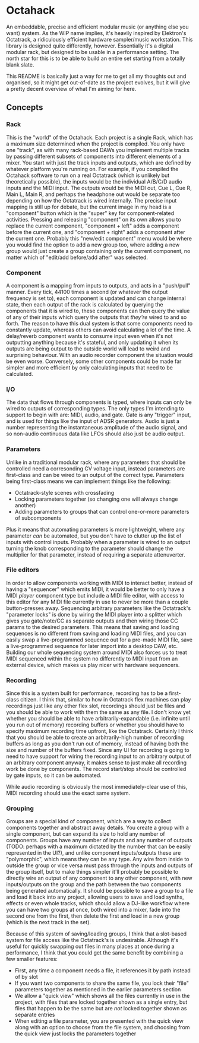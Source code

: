 # Octahack

An embeddable, precise and efficient modular music (or anything else you want) system. As the WIP name implies, it's heavily inspired by Elektron's Octatrack, a ridiculously efficient hardware sampler/music workstation. This library is designed quite differently, however. Essentially it's a digital modular rack, but designed to be usable in a performance setting. The north star for this is to be able to build an entire set starting from a totally blank slate.

This README is basically just a way for me to get all my thoughts out and organised, so it might get out-of-date as the project evolves, but it will give a pretty decent overview of what I'm aiming for here.

## Concepts

### Rack

This is the "world" of the Octahack. Each project is a single Rack, which has a maximum size determined when the project is compiled. You only have one "track", as with many rack-based DAWs you implement multiple tracks by passing different subsets of components into different elements of a mixer. You start with just the track inputs and outputs, which are defined by whatever platform you're running on. For example, if you compiled the Octahack software to run on a real Octatrack (which is unlikely but theoretically possible), the inputs would be the individual A/B/C/D audio inputs and the MIDI input. The outputs would be the MIDI out, Cue L, Cue R, Main L, Main R, and perhaps the headphone out would be separate too depending on how the Octatrack is wired internally. The precise input mapping is still up for debate, but the current image in my head is a "component" button which is the "super" key for component-related activities. Pressing and releasing "component" on its own allows you to replace the current component, "component + left" adds a component before the current one, and "component + right" adds a component after the current one. Probably this "new/edit component" menu would be where you would find the option to add a new group too, where adding a new group would just create a group containing only the current component, no matter which of "edit/add before/add after" was selected.

### Component

A component is a mapping from inputs to outputs, and acts in a "push/pull" manner. Every tick, 44100 times a second (or whatever the output frequency is set to), each component is updated and can change internal state, then each output of the rack is calculated by querying the components that it is wired to, these components can then query the value of any of their inputs which query the outputs that _they're_ wired to and so forth. The reason to have this dual system is that some components need to constantly update, whereas others can avoid calculating a lot of the time. A delay/reverb component wants to consume input even when it's not outputting anything because it's stateful, and only updating it when its outputs are being output to the outside world will lead to weird and surprising behaviour. With an audio recorder component the situation would be even worse. Conversely, some other components could be made far simpler and more efficient by only calculating inputs that need to be calculated.

### I/O

The data that flows through components is typed, where inputs can only be wired to outputs of corresponding types. The only types I'm intending to support to begin with are: MIDI, audio, and gate. Gate is any "trigger" input, and is used for things like the input of ADSR generators. Audio is just a number representing the instantaneous amplitude of the audio signal, and so non-audio continuous data like LFOs should also just be audio output.

### Parameters

Unlike in a traditional modular rack, where any parameters that should be controlled need a corresonding CV voltage input, instead parameters are first-class and can be wired to an output of the correct type. Parameters being first-class means we can implement things like the following:

- Octatrack-style scenes with crossfading
- Locking parameters together (so changing one will always change another)
- Adding parameters to groups that can control one-or-more parameters of subcomponents

Plus it means that automating parameters is more lightweight, where any parameter _can_ be automated, but you don't have to clutter up the list of inputs with control inputs. Probably when a parameter is wired to an output turning the knob corresponding to the parameter should change the multiplier for that parameter, instead of requiring a separate attenuverter.

### File editors

In order to allow components working with MIDI to interact better, instead of having a "sequencer" which emits MIDI, it would be better to only have a MIDI _player_ component type but include a MIDI file editor, with access to this editor for any MIDI file currently in use to never be more than a couple button-presses away. Sequencing arbitrary parameters like the Octatrack's "parameter locks" is done by wiring the MIDI player into a splitter which gives you gate/note/CC as separate outputs and then wiring those CC params to the desired parameters. This means that saving and loading sequences is no different from saving and loading MIDI files, and you can easily swap a live-programmed sequence out for a pre-made MIDI file, save a live-programmed sequence for later import into a desktop DAW, etc. Building our whole sequencing system around MIDI also forces us to treat MIDI sequenced within the system no differently to MIDI input from an external device, which makes us play nicer with hardware sequencers.

### Recording

Since this is a system built for performance, recording has to be a first-class citizen. I think that, similar to how in Octatrack flex machines can play recordings just like any other flex slot, recordings should just be files and you should be able to work with them the same as any file. I don't know yet whether you should be able to have arbitrarily-expandable (i.e. infinite until you run out of memory) recording buffers or whether you should have to specify maximum recording time upfront, like the Octatrack. Certainly I think that you should be able to create an arbitrarily-high number of recording buffers as long as you don't run out of memory, instead of having both the size and number of the buffers fixed. Since any UI for recording is going to need to have support for wiring the recording input to an arbitrary output of an arbitrary component anyway, it makes sense to just make all recording work be done by components. The record start/stop should be controlled by gate inputs, so it can be automated.

While audio recording is obviously the most immediately-clear use of this, MIDI recording should use the exact same system.

### Grouping

Groups are a special kind of component, which are a way to collect components together and abstract away details. You create a group with a single component, but can expand its size to hold any number of components. Groups have any number of inputs and any number of outputs (TODO: perhaps with a maximum dictated by the number that can be easily represented in the UI?), and unlike component inputs/outputs these are "polymorphic", which means they can be any type. Any wire from inside to outside the group or vice versa must pass through the inputs and outputs of the group itself, but to make things simpler it'll probably be possible to directly wire an output of any component to any other component, with new inputs/outputs on the group and the path between the two components being generated automatically. It should be possible to save a group to a file and load it back into any project, allowing users to save and load synths, effects or even whole tracks, which should allow a DJ-like workflow where you can have two groups at once, both wired into a mixer, fade into the second one from the first, then delete the first and load in a new group (which is the next track in the set).

Because of this system of saving/loading groups, I think that a slot-based system for file access like the Octatrack's is undesirable. Although it's useful for quickly swapping out files in many places at once during a performance, I think that you could get the same benefit by combining a few smaller features:

- First, any time a component needs a file, it references it by path instead of by slot
- If you want two components to share the same file, you lock their "file" parameters together as mentioned in the earlier parameters section
- We allow a "quick view" which shows all the files currently in use in the project, with files that are locked together shown as a single entry, but files that happen to be the same but are _not_ locked together shown as separate entries
- When editing a file parameter, you are presented with the quick view along with an option to choose from the file system, and choosing from the quick view just locks the parameters together